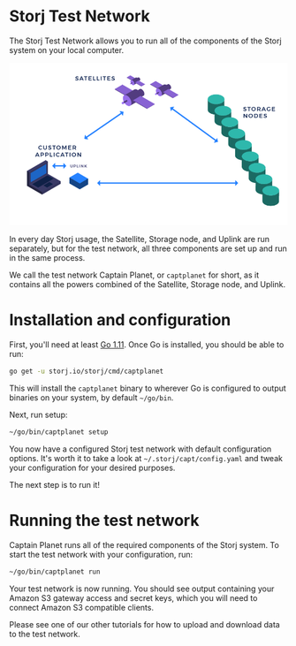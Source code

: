 # Storj Test Network

The Storj Test Network allows you to run all of the components of the Storj
system on your local computer.

![network components](components.png)

In every day Storj usage, the Satellite, Storage node, and Uplink are run
separately, but for the test network, all three components are set up and run
in the same process.

We call the test network Captain Planet, or `captplanet` for short, as it
contains all the powers combined of the Satellite, Storage node, and Uplink.

# Installation and configuration

First, you'll need at least [Go 1.11](https://www.golang.org/). Once Go is
installed, you should be able to run:

```bash
go get -u storj.io/storj/cmd/captplanet
```

This will install the `captplanet` binary to wherever Go is configured to
output binaries on your system, by default `~/go/bin`.

Next, run setup:

```bash
~/go/bin/captplanet setup
```

You now have a configured Storj test network with default configuration options.
It's worth it to take a look at `~/.storj/capt/config.yaml` and tweak your
configuration for your desired purposes.

The next step is to run it!

# Running the test network

Captain Planet runs all of the required components of the Storj system. To
start the test network with your configuration, run:

```bash
~/go/bin/captplanet run
```

Your test network is now running. You should see output containing your
Amazon S3 gateway access and secret keys, which you will need to connect
Amazon S3 compatible clients.

Please see one of our other tutorials for how to upload and download data to
the test network.
